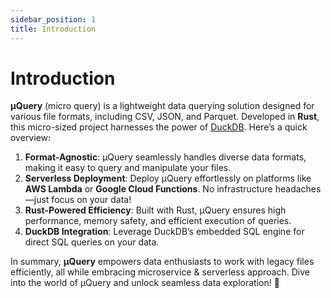 ```yaml
---
sidebar_position: 1
title: Introduction
---
```


# Introduction

**µQuery** (micro query) is a lightweight data querying solution designed for various file formats, including CSV, JSON, and Parquet. Developed in **Rust**, this micro-sized project harnesses the power of [DuckDB](https://duckdb.org/). Here’s a quick overview:

1. **Format-Agnostic**: µQuery seamlessly handles diverse data formats, making it easy to query and manipulate your files.
2. **Serverless Deployment**: Deploy µQuery effortlessly on platforms like **AWS Lambda** or **Google Cloud Functions**. No infrastructure headaches—just focus on your data!
3. **Rust-Powered Efficiency**: Built with Rust, µQuery ensures high performance, memory safety, and efficient execution of queries.
4. **DuckDB Integration**: Leverage DuckDB’s embedded SQL engine for direct SQL queries on your data.

In summary, **µQuery** empowers data enthusiasts to work with legacy files efficiently, all while embracing  microservice & serverless approach. Dive into the world of µQuery and unlock seamless data exploration! :rocket: